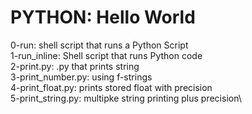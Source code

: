# PYTHON: Hello World
0-run: shell script that runs a Python Script\
1-run_inline: Shell script that runs Python code\
2-print.py: .py that prints string\
3-print_number.py: using f-strings\
4-print_float.py: prints stored float with precision\
5-print_string.py: multipke string printing plus precision\
